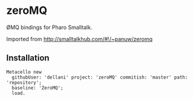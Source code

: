 # zeroMQ
ØMQ bindings for Pharo Smalltalk.

Imported from http://smalltalkhub.com/#!/~panuw/zeromq

## Installation

```smalltalk
Metacello new 
  githubUser: 'dellani' project: 'zeroMQ' commitish: 'master' path: 'repository'; 
  baseline: 'ZeroMQ';
  load. 
```

